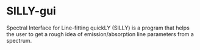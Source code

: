 # SILLY-gui
Spectral Interface for Line-fitting quickLY (SILLY) is a program that helps the user to get a rough idea of emission/absorption line parameters from a spectrum.
